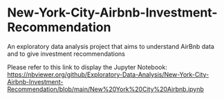 # New-York-City-Airbnb-Investment-Recommendation
An exploratory data analysis project that aims to understand AirBnb data and to give investment recommendations

Please refer to this link to display the Jupyter Notebook:<br> https://nbviewer.org/github/Exploratory-Data-Analysis/New-York-City-Airbnb-Investment-Recommendation/blob/main/New%20York%20City%20Airbnb.ipynb

